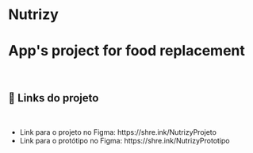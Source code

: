 # Nutrizy
<h1>App's project for food replacement</h1>
<br>
<h2>🔗 Links do projeto	</h2>
<br>
<ul>
  <li>Link para o projeto no Figma: https://shre.ink/NutrizyProjeto</li>
  <li>
    Link para o protótipo no Figma: https://shre.ink/NutrizyPrototipo</li>
</ul>
